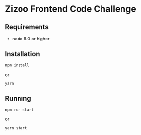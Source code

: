 # Zizoo Frontend Code Challenge

## Requirements

- node 8.0 or higher

## Installation

```bash
npm install
```
or
```bash
yarn
```

## Running

```bash
npm run start
```
or
```bash
yarn start
```